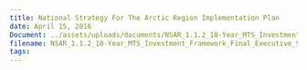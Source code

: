 ```yaml
---
title: National Strategy For The Arctic Region Implementation Plan
date: April 15, 2016
Document: ../assets/uploads/documents/NSAR_1.1.2_10-Year_MTS_Investment_Framework_Final_Executive_Summary.pdf
filename: NSAR_1.1.2_10-Year_MTS_Investment_Framework_Final_Executive_Summary.pdf
tags:
---
```

